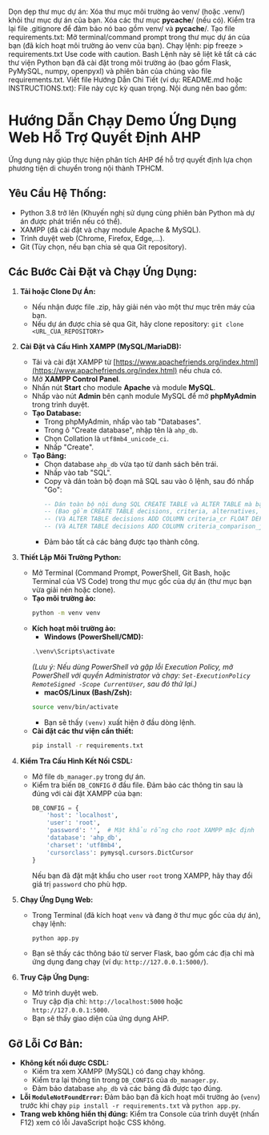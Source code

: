 Dọn dẹp thư mục dự án:
Xóa thư mục môi trường ảo venv/ (hoặc .venv/) khỏi thư mục dự án của bạn.
Xóa các thư mục __pycache__/ (nếu có).
Kiểm tra lại file .gitignore để đảm bảo nó bao gồm venv/ và __pycache__/.
Tạo file requirements.txt:
Mở terminal/command prompt trong thư mục dự án của bạn (đã kích hoạt môi trường ảo venv của bạn).
Chạy lệnh:
pip freeze > requirements.txt
Use code with caution.
Bash
Lệnh này sẽ liệt kê tất cả các thư viện Python bạn đã cài đặt trong môi trường ảo (bao gồm Flask, PyMySQL, numpy, openpyxl) và phiên bản của chúng vào file requirements.txt.
Viết file Hướng Dẫn Chi Tiết (ví dụ: README.md hoặc INSTRUCTIONS.txt):
File này cực kỳ quan trọng. Nội dung nên bao gồm:

# Hướng Dẫn Chạy Demo Ứng Dụng Web Hỗ Trợ Quyết Định AHP

Ứng dụng này giúp thực hiện phân tích AHP để hỗ trợ quyết định lựa chọn phương tiện di chuyển trong nội thành TPHCM.

## Yêu Cầu Hệ Thống:

*   Python 3.8 trở lên (Khuyến nghị sử dụng cùng phiên bản Python mà dự án được phát triển nếu có thể).
*   XAMPP (đã cài đặt và chạy module Apache & MySQL).
*   Trình duyệt web (Chrome, Firefox, Edge,...).
*   Git (Tùy chọn, nếu bạn chia sẻ qua Git repository).

## Các Bước Cài Đặt và Chạy Ứng Dụng:

1.  **Tải hoặc Clone Dự Án:**
    *   Nếu nhận được file .zip, hãy giải nén vào một thư mục trên máy của bạn.
    *   Nếu dự án được chia sẻ qua Git, hãy clone repository: `git clone <URL_CUA_REPOSITORY>`

2.  **Cài Đặt và Cấu Hình XAMPP (MySQL/MariaDB):**
    *   Tải và cài đặt XAMPP từ [https://www.apachefriends.org/index.html](https://www.apachefriends.org/index.html) nếu chưa có.
    *   Mở **XAMPP Control Panel**.
    *   Nhấn nút **Start** cho module **Apache** và module **MySQL**.
    *   Nhấp vào nút **Admin** bên cạnh module MySQL để mở **phpMyAdmin** trong trình duyệt.
    *   **Tạo Database:**
        *   Trong phpMyAdmin, nhấp vào tab "Databases".
        *   Trong ô "Create database", nhập tên là `ahp_db`.
        *   Chọn Collation là `utf8mb4_unicode_ci`.
        *   Nhấp "Create".
    *   **Tạo Bảng:**
        *   Chọn database `ahp_db` vừa tạo từ danh sách bên trái.
        *   Nhấp vào tab "SQL".
        *   Copy và dán toàn bộ đoạn mã SQL sau vào ô lệnh, sau đó nhấp "Go":
            ```sql
            -- Dán toàn bộ nội dung SQL CREATE TABLE và ALTER TABLE mà bạn đã dùng để tạo CSDL vào đây
            -- (Bao gồm CREATE TABLE decisions, criteria, alternatives, alternative_scores)
            -- (Và ALTER TABLE decisions ADD COLUMN criteria_cr FLOAT DEFAULT NULL;)
            -- (Và ALTER TABLE decisions ADD COLUMN criteria_comparison_json TEXT DEFAULT NULL;)
            ```
        *   Đảm bảo tất cả các bảng được tạo thành công.

3.  **Thiết Lập Môi Trường Python:**
    *   Mở Terminal (Command Prompt, PowerShell, Git Bash, hoặc Terminal của VS Code) trong thư mục gốc của dự án (thư mục bạn vừa giải nén hoặc clone).
    *   **Tạo môi trường ảo:**
        ```bash
        python -m venv venv
        ```
    *   **Kích hoạt môi trường ảo:**
        *   **Windows (PowerShell/CMD):**
          ```powershell
          .\venv\Scripts\activate
          ```
          *(Lưu ý: Nếu dùng PowerShell và gặp lỗi Execution Policy, mở PowerShell với quyền Administrator và chạy: `Set-ExecutionPolicy RemoteSigned -Scope CurrentUser`, sau đó thử lại.)*
        *   **macOS/Linux (Bash/Zsh):**
          ```bash
          source venv/bin/activate
          ```
        *   Bạn sẽ thấy `(venv)` xuất hiện ở đầu dòng lệnh.
    *   **Cài đặt các thư viện cần thiết:**
        ```bash
        pip install -r requirements.txt
        ```

4.  **Kiểm Tra Cấu Hình Kết Nối CSDL:**
    *   Mở file `db_manager.py` trong dự án.
    *   Kiểm tra biến `DB_CONFIG` ở đầu file. Đảm bảo các thông tin sau là đúng với cài đặt XAMPP của bạn:
        ```python
        DB_CONFIG = {
            'host': 'localhost',
            'user': 'root',
            'password': '',  # Mật khẩu rỗng cho root XAMPP mặc định
            'database': 'ahp_db',
            'charset': 'utf8mb4',
            'cursorclass': pymysql.cursors.DictCursor
        }
        ```
        Nếu bạn đã đặt mật khẩu cho user `root` trong XAMPP, hãy thay đổi giá trị `password` cho phù hợp.

5.  **Chạy Ứng Dụng Web:**
    *   Trong Terminal (đã kích hoạt `venv` và đang ở thư mục gốc của dự án), chạy lệnh:
        ```bash
        python app.py
        ```
    *   Bạn sẽ thấy các thông báo từ server Flask, bao gồm các địa chỉ mà ứng dụng đang chạy (ví dụ: `http://127.0.0.1:5000/`).

6.  **Truy Cập Ứng Dụng:**
    *   Mở trình duyệt web.
    *   Truy cập địa chỉ: `http://localhost:5000` hoặc `http://127.0.0.1:5000`.
    *   Bạn sẽ thấy giao diện của ứng dụng AHP.

## Gỡ Lỗi Cơ Bản:

*   **Không kết nối được CSDL:**
    *   Kiểm tra xem XAMPP (MySQL) có đang chạy không.
    *   Kiểm tra lại thông tin trong `DB_CONFIG` của `db_manager.py`.
    *   Đảm bảo database `ahp_db` và các bảng đã được tạo đúng.
*   **Lỗi `ModuleNotFoundError`:** Đảm bảo bạn đã kích hoạt môi trường ảo (`venv`) trước khi chạy `pip install -r requirements.txt` và `python app.py`.
*   **Trang web không hiển thị đúng:** Kiểm tra Console của trình duyệt (nhấn F12) xem có lỗi JavaScript hoặc CSS không.

